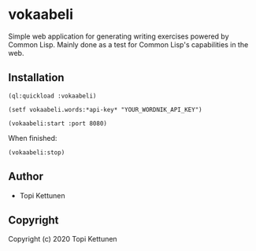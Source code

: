 # vokaabeli

Simple web application for generating writing exercises powered by Common
Lisp. Mainly done as a test for Common Lisp's capabilities in the web.

## Installation

``` common-lisp
(ql:quickload :vokaabeli)

(setf vokaabeli.words:*api-key* "YOUR_WORDNIK_API_KEY")

(vokaabeli:start :port 8080)
```

When finished:

``` common-lisp
(vokaabeli:stop)
```

## Author

* Topi Kettunen

## Copyright

Copyright (c) 2020 Topi Kettunen
